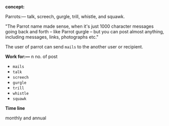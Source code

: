 **concept:**

Parrots:— talk, screech, gurgle, trill, whistle, and squawk.

"The Parrot name made sense, when it's just 1000 character messages going back and forth – like Parrot gurgle – but you can post almost anything, including messages, links, photographs etc."

The user of parrot can send `mails` to the another user or recipient. 

**Work for:—** n no. of post
- `mails`
- `talk`
- `screech`
- `gurgle`
- `trill`
- `whistle`
- `squawk`

**Time line**

monthly and annual
